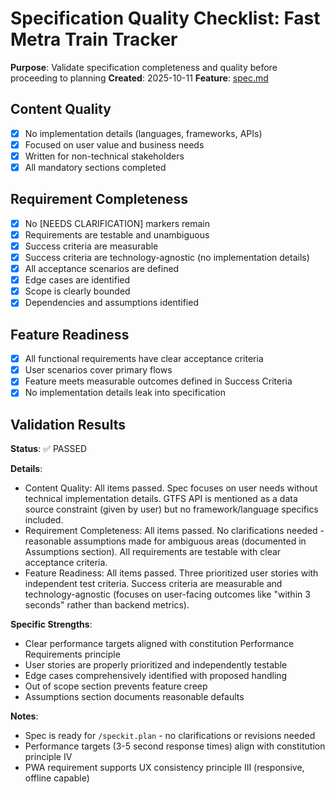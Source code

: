 # Specification Quality Checklist: Fast Metra Train Tracker

**Purpose**: Validate specification completeness and quality before proceeding to planning
**Created**: 2025-10-11
**Feature**: [spec.md](../spec.md)

## Content Quality

- [x] No implementation details (languages, frameworks, APIs)
- [x] Focused on user value and business needs
- [x] Written for non-technical stakeholders
- [x] All mandatory sections completed

## Requirement Completeness

- [x] No [NEEDS CLARIFICATION] markers remain
- [x] Requirements are testable and unambiguous
- [x] Success criteria are measurable
- [x] Success criteria are technology-agnostic (no implementation details)
- [x] All acceptance scenarios are defined
- [x] Edge cases are identified
- [x] Scope is clearly bounded
- [x] Dependencies and assumptions identified

## Feature Readiness

- [x] All functional requirements have clear acceptance criteria
- [x] User scenarios cover primary flows
- [x] Feature meets measurable outcomes defined in Success Criteria
- [x] No implementation details leak into specification

## Validation Results

**Status**: ✅ PASSED

**Details**:
- Content Quality: All items passed. Spec focuses on user needs without technical implementation details. GTFS API is mentioned as a data source constraint (given by user) but no framework/language specifics included.
- Requirement Completeness: All items passed. No clarifications needed - reasonable assumptions made for ambiguous areas (documented in Assumptions section). All requirements are testable with clear acceptance criteria.
- Feature Readiness: All items passed. Three prioritized user stories with independent test criteria. Success criteria are measurable and technology-agnostic (focuses on user-facing outcomes like "within 3 seconds" rather than backend metrics).

**Specific Strengths**:
- Clear performance targets aligned with constitution Performance Requirements principle
- User stories are properly prioritized and independently testable
- Edge cases comprehensively identified with proposed handling
- Out of scope section prevents feature creep
- Assumptions section documents reasonable defaults

**Notes**:
- Spec is ready for `/speckit.plan` - no clarifications or revisions needed
- Performance targets (3-5 second response times) align with constitution principle IV
- PWA requirement supports UX consistency principle III (responsive, offline capable)
